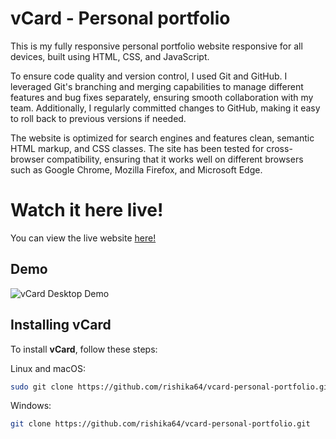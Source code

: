# vCard - Personal portfolio

This is my fully responsive personal portfolio website responsive for all devices, built using HTML, CSS, and JavaScript.

To ensure code quality and version control, I used Git and GitHub. I leveraged Git's branching and merging capabilities to manage different features and bug fixes separately, ensuring smooth collaboration with my team. Additionally, I regularly committed changes to GitHub, making it easy to roll back to previous versions if needed.

The website is optimized for search engines and features clean, semantic HTML markup, and CSS classes. The site has been tested for cross-browser compatibility, ensuring that it works well on different browsers such as Google Chrome, Mozilla Firefox, and Microsoft Edge.

# Watch it here live!
You can view the live website [here!](https://rishika64.github.io/vcard-portfolio/)

## Demo

![vCard Desktop Demo](./website-demo-image/desktop.png "Desktop Demo")

## Installing vCard

To install **vCard**, follow these steps:

Linux and macOS:

```bash
sudo git clone https://github.com/rishika64/vcard-personal-portfolio.git
```

Windows:

```bash
git clone https://github.com/rishika64/vcard-personal-portfolio.git
```
